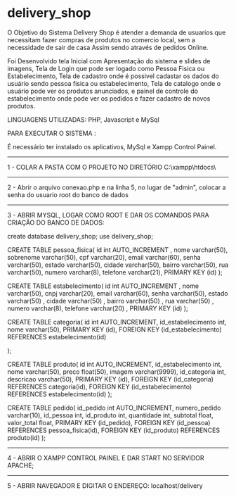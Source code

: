 # delivery_shop

O Objetivo do Sistema Delivery Shop é atender a demanda de usuarios que necessitam fazer compras de produtos no comercio local, sem a necessidade de sair de casa
Assim sendo através de pedidos Online.

Foi Desenvolvido tela Inicial com Apresentação do sistema e slides de imagens, Tela de Login que pode ser logado como Pessoa Fisica ou Estabelecimento,
Tela de cadastro onde é possivel cadastar os dados do usuário sendo pessoa fisica ou estabelecimento, Tela de catalogo onde o usuário pode ver os produtos anunciados, e painel de controle do estabelecimento onde pode ver os pedidos e fazer cadastro de novos produtos.


LINGUAGENS UTILIZADAS:
PHP, Javascript e MySql

PARA EXECUTAR O SISTEMA :

É necessário ter instalado os aplicativos, MySql e Xampp Control Painel.
_______________________________________________________________________________________

1 - COLAR A PASTA COM O PROJETO NO DIRETÓRIO C:\xampp\htdocs\
_______________________________________________________________________________________

2 - Abrir o arquivo conexao.php e na linha 5, no lugar de "admin", colocar a senha do usuario root do banco de dados
________________________________________________________________________________________

3 - ABRIR MYSQL, LOGAR COMO ROOT E DAR OS COMANDOS PARA CRIAÇÃO DO BANCO DE DADOS:


create database delivery_shop;
use delivery_shop;

CREATE TABLE pessoa_fisica(
id int AUTO_INCREMENT ,
nome varchar(50),
sobrenome varchar(50),
cpf varchar(20),
email varchar(60),
senha varchar(50),
estado varchar(50),
cidade varchar(50),
bairro varchar(50),
rua varchar(50),
numero varchar(8),
telefone varchar(21),
PRIMARY KEY (id)
);

CREATE TABLE estabelecimento(
id int AUTO_INCREMENT ,
nome varchar(50),
cnpj varchar(20),
email varchar(60),
senha varchar(50),
estado varchar(50) ,
cidade varchar(50) ,
bairro varchar(50) ,
rua varchar(50) ,
numero varchar(8),
telefone varchar(20) ,
PRIMARY KEY (id)
);

CREATE TABLE categoria(
id int AUTO_INCREMENT,
id_estabelecimento int,
nome varchar(50),
PRIMARY KEY (id),
FOREIGN KEY (id_estabelecimento) REFERENCES estabelecimento(id)

);

CREATE TABLE produto(
id int AUTO_INCREMENT,
id_estabelecimento int,
nome varchar(50),
preco float(50),
imagem varchar(9999),
id_categoria int,
descricao varchar(50),
PRIMARY KEY (id),
FOREIGN KEY (id_categoria) REFERENCES categoria(id),
FOREIGN KEY (id_estabelecimento) REFERENCES estabelecimento(id)
);

CREATE TABLE pedido(
id_pedido int AUTO_INCREMENT,
numero_pedido varchar(10),
id_pessoa int,
id_produto int,
quantidade int,
subtotal float,
valor_total float,
PRIMARY KEY (id_pedido),
FOREIGN KEY (id_pessoa) REFERENCES pessoa_fisica(id),
FOREIGN KEY (id_produto) REFERENCES produto(id)
);

____________________________________________________________________________________________

4 - ABRIR O XAMPP CONTROL PAINEL E DAR START NO SERVIDOR APACHE;
____________________________________________________________________________________________

5 - ABRIR NAVEGADOR E DIGITAR O ENDEREÇO: localhost/delivery